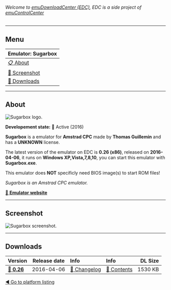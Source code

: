 ###### Welcome to [emuDownloadCenter (EDC)](https://github.com/PhoenixInteractiveNL/emuDownloadCenter/wiki/), EDC is a side project of [emuControlCenter](https://github.com/PhoenixInteractiveNL/emuControlCenter/wiki/)
***
## Menu
| **Emulator: Sugarbox** |
|:---------|
| [:clipboard: About](#about) |
| [:sunrise: Screenshot](#screen) |
| [:floppy_disk: Downloads](#downloads) |
***
## About
![](https://github.com/PhoenixInteractiveNL/emuDownloadCenter/wiki/images_emulator/sugarbox_logo_200.jpg "Sugarbox logo.")

**Developement state:** :large_blue_circle: Active (2016)

**Sugarbox** is a emulator for **Amstrad CPC** made by **Thomas Guillemin** and has a **UNKNOWN** license.

The latest version of the emulator on EDC is **0.26 (x86)**, released on **2016-04-06**, it runs on **Windows XP,Vista,7,8,10**, you can start this emulator with **Sugarbox.exe**.

This emulator does **NOT** specificly need BIOS image(s) to start ROM files!

_Sugarbox is an Amstrad CPC emulator._

[:link: **Emulator website**](http://sugarbox.free.fr/)
***
## Screenshot
![](https://raw.githubusercontent.com/PhoenixInteractiveNL/emuDownloadCenter/master/hooks/sugarbox/emulator_screen_01.jpg "Sugarbox screenshot.")
***
## Downloads
| Version  | Release date  | Info       | Info       | DL Size    |
|:---------|:-------------:|:-----------|:-----------|-----------:|
| [:floppy_disk: **0.26**](https://github.com/PhoenixInteractiveNL/edc-repo0002/raw/master/sugarbox/0.26.7z) | 2016-04-06 | [:page_facing_up: Changelog](https://github.com/PhoenixInteractiveNL/edc-repo0002/blob/master/sugarbox/0.26_changelog.txt) | [:mag_right: Contents](https://github.com/PhoenixInteractiveNL/edc-repo0002/blob/master/sugarbox/0.26_contents.txt) | 1530 KB |

[:arrow_backward: Go to platform listing](https://github.com/PhoenixInteractiveNL/emuDownloadCenter/wiki/EDC-Platform-List)

